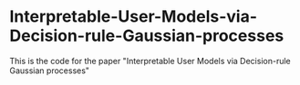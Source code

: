 # Interpretable-User-Models-via-Decision-rule-Gaussian-processes
 This is the code for the paper "Interpretable User Models via Decision-rule Gaussian processes"

